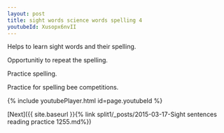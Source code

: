 ```yaml
---
layout: post
title: sight words science words spelling 4
youtubeId: Xusopx6nvII
---
```

 
 
Helps to learn sight words and their spelling.

Opportunitiy to repeat the spelling. 

Practice spelling. 
 
Practice for spelling bee competitions. 
 
{% include youtubePlayer.html id=page.youtubeId %}
 
 

[Next]({{ site.baseurl }}{% link  split1/_posts/2015-03-17-Sight sentences reading practice 1255.md%})
 
